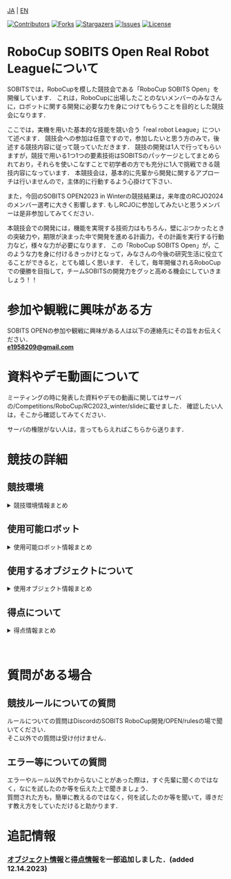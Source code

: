 <a name="readme-top"></a>

[JA](README.md) | [EN](README.en.md)

[![Contributors][contributors-shield]][contributors-url]
[![Forks][forks-shield]][forks-url]
[![Stargazers][stars-shield]][stars-url]
[![Issues][issues-shield]][issues-url]
[![License][license-shield]][license-url]

# **RoboCup SOBITS Open Real Robot Leagueについて**

SOBITSでは，RoboCupを模した競技会である「RoboCup SOBITS Open」を開催しています．
これは，RoboCupに出場したことのないメンバーのみなさんに，ロボットに関する開発に必要な力を身につけてもらうことを目的とした競技会になります．

ここでは，実機を用いた基本的な技能を競い合う「real robot League」について述べます．
競技会への参加は任意ですので，参加したいと思う方のみで，後述する競技内容に従って競っていただきます．
競技の開発は1人で行ってもらいますが，競技で用いる1つ1つの要素技術はSOBITSのパッケージとしてまとめられており，それらを使いこなすことで初学者の方でも充分に1人で挑戦できる競技内容になっています．
本競技会は，基本的に先輩から開発に関するアプローチは行いませんので，主体的に行動するよう心掛けて下さい．

また，今回のSOBITS OPEN2023 in Winterの競技結果は，来年度のRCJO2024のメンバー選考に大きく影響します. 
もしRCJOに参加してみたいと思うメンバーは是非参加してみてください．

本競技会での開発には，機能を実現する技術力はもちろん，壁にぶつかったときの突破力や，期限が決まった中で開発を進める計画力，その計画を実行する行動力など，様々な力が必要になります．
この「RoboCup SOBITS Open」が，このような力を身に付けるきっかけとなって，みなさんの今後の研究生活に役立てることができると，とても嬉しく思います．
そして，毎年開催されるRoboCupでの優勝を目指して，チームSOBITSの開発力をグッと高める機会にしていきましょう！！

# **参加や観戦に興味がある方**
SOBITS OPENの参加や観戦に興味がある人は以下の連絡先にその旨をお伝えください．  
**e1958209@gmail.com**


# 資料やデモ動画について

ミーティングの時に発表した資料やデモの動画に関してはサーバの/Competitions/RoboCup/RC2023_winter/slideに載せました．
確認したい人は，そこから確認してみてください．

サーバの権限がない人は，言ってもらえればこちらから送ります．

# 競技の詳細 
## 競技環境
<details>
<summary>競技環境情報まとめ</summary>

## 使用するレイアウト
競技はE301で行います．簡単なレイアウトは以下の図のようになります．

<div align="center"><img src="img/so_layout.png" width="80%"></div>

※挑戦課題（障害物あり）を選択した場合，キッチンがある方の部屋のみに配置されます．  
※挑戦課題（2つの選択肢から選ぶ）を選択しなかった場合，お客は一人になり，右側のみに座ります．  


</details>

## 使用可能ロボット
<details>
<summary>使用可能ロボット情報まとめ</summary>

SOBITS Commonのレポジトリでは，SOBITSがこれまで開発してきた実機ロボットを動かすため，共通のライブラリです．ロボットに搭載されているアクチュエータやセンサーなど共通で使用するリソースを統一し，ライブラリ化となったものです．

SOBITS Commonが必要とされるSOBITSのロボットはこちらになります．

| SOBIT PRO | SOBIT EDU | SOBIT MINI | HSR |
| :---: | :---: | :---: | :---: |
| ![SOBIT PRO](img/sobit_pro.png) | ![SOBIT EDU](img/sobit_edu.png) | ![SOBIT MINI](img/sobit_mini.png) | ![HSR](img/hsr.png) ___________|
| [Gitへ移動](https://github.com/TeamSOBITS/sobit_pro) | [Gitへ移動](https://github.com/TeamSOBITS/sobit_edu) | [Gitへ移動](https://github.com/TeamSOBITS/sobit_mini) | |
</details>

## 使用するオブジェクトについて
<details>
<summary>使用オブジェクト情報まとめ</summary>

今回のSOBITS OPENでは以下の物体を使用します．
|　カップヌードル | ポテトチップス | お茶 |
| :---: | :---: | :---: | 
| ![カップヌードル](img/object_0.jpg) | ![ポテトチップス](img/object_1.jpg) | ![お茶](img/object_2.jpg) |
| ar_maker_0 | ar_maker_1 | ar_maker_2 | 
| ![カップヌードル](img/ar_maker_0.jpeg) | ![ポテトチップス](img/ar_maker_1.jpeg) | ![お茶](img/ar_maker_2.jpeg) |

物体認識時にar_makerを使用する際，以下のように物体に貼り付けられます．
<div align="center"><img src="img/example_ar.jpg" width="40%"></div>

※挑戦課題に挑戦する際は，学習データの提出が必須になります．
※戦課題に挑戦する際に，ログやコードをみて認識していないと判断した場合は認識の点数ははいりません．  
</details>


## 得点について
<details>
<summary>得点情報まとめ</summary>
得点については以下の表を参考にしてください．
<div align="center"><img src="img/sobits_tokuten.png" width="80%"></div>
※２回目の目的地まで移動の際，２つの選択肢から選ぶことが挑戦課題として記載されていますが，これは１回目の目的地まで移動の際，２人の中から手を上げている人を検出できた場合に加点されます．  

## 挑戦課題がある課題
#### ナビゲーション✕２
共通課題：障害物がない状態でナビゲーション  
挑戦課題：障害物がある状態でナビゲーション  

### 注文  
共通課題：自然言語での注文  
例）ポテトチップスをください．ポテトチップスが欲しいです．  
挑戦課題：お客が注文を間違える可能性がある  
例）客「お茶をください．」  
    ロボット「注文はお茶でよろしいですか？」  
    客「いいえ」  
    ロボット「注文は何でしょうか？」  
    客「ポテトチップスにします．」  
軽減課題：商品の単語のみ  
例）客「お茶！」  

### 物体認識
共通課題：ARマーカーを使用して認識  
挑戦課題：学習データを用いた認識  
        （実際に学習用のデータセットも要提出）  
※ログをみて認識していなかった場合は認識の点数ははいりません．  

### 物体把持
共通課題：机の上の物体を把持  
挑戦課題：棚の上の物体を把持  

※棚の高さはそれぞれのロボットが把持する時に，絶対に届かない位置には設定されない．  
※棚を選択した際，同じ高さに他の物体が存在する可能性がある．  

### 物体配置
共通課題：高さが一定の机に配置  
挑戦課題：高さが可変する状態での物体の配置  

※机の高さはそれぞれのロボットが配置する時に，絶対に届かない位置には設定されない．  

## 上記以外の点数区分
### 加点項目
#### オリジナリティ
ソースコードを見て，処理の工夫点が感じられた場合は，加点します．
#### コーディングスタイル
ソースコードのみやすさ，わかりやすさ，修正のしやすさなどが感じられた場合に加点します．

### 減点項目
#### コピペ
これまでのRoboCupのソースコード等のコピペが見受けられた際や，競技者同士でコピペの処理の部分があった場合は，その部分で達成したタスクの点数は0点になります．コピペの内容がひどい場合は更に減点される必要があります．

#### 衝突
ロボットの衝突や物体の衝突があった場合はその衝撃の度合いによって減点されます．
ロボットの衝突があった場合はその時点で競技を強制終了します．

#### 提出遅刻・辞退・無断欠席
減点されます．


</details>

　

# 質問がある場合
## 競技ルールについての質問

ルールについての質問はDiscordのSOBITS RoboCup開発/OPEN/rulesの場で聞いてください．  
そこ以外での質問は受け付けません．
  
## エラー等についての質問

エラーやルール以外でわからないことがあった際は，すぐ先輩に聞くのではなく，なにを試したのか等を伝えた上で聞きましょう．  
質問された方も，簡単に教えるのではなく，何を試したのか等を聞いて，導きだす教え方をしていただけると助かります． 


# 追記情報
### [オブジェクト情報](#使用するオブジェクトについて)と[得点情報](#加点項目)を一部追加しました．(added 12.14.2023)

<!-- MARKDOWN LINKS & IMAGES -->
<!-- https://www.markdownguide.org/basic-syntax/#reference-style-links -->
[contributors-shield]: https://img.shields.io/github/contributors/TeamSOBITS/sobit_pro.svg?style=for-the-badge
[contributors-url]: https://github.com/TeamSOBITS/sobit_pro/graphs/contributors
[forks-shield]: https://img.shields.io/github/forks/TeamSOBITS/sobit_pro.svg?style=for-the-badge
[forks-url]: https://github.com/TeamSOBITS/sobit_pro/network/members
[stars-shield]: https://img.shields.io/github/stars/TeamSOBITS/sobit_pro.svg?style=for-the-badge
[stars-url]: https://github.com/TeamSOBITS/sobit_pro/stargazers
[issues-shield]: https://img.shields.io/github/issues/TeamSOBITS/sobit_pro.svg?style=for-the-badge
[issues-url]: https://github.com/TeamSOBITS/sobit_pro/issues
[license-shield]: https://img.shields.io/github/license/TeamSOBITS/sobit_pro.svg?style=for-the-badge
[license-url]: LICENSE
